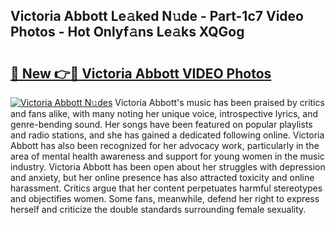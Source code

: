 ## Victoria Abbott Le𝚊ked N𝚞de - Part-1c7 Video Photos - Hot Onlyf𝚊ns Le𝚊ks XQGog

# <h2><a href="http://ab75700.deff.icu/?id=Victoria+Abbott">🔗 New 👉🔴 Victoria Abbott VIDEO Photos</a></h2>

[![Victoria Abbott N𝚞des](https://i.imgur.com/rIISA9y.gif)](http://ab75700.deff.icu/?id=Victoria+Abbott)
Victoria Abbott's music has been praised by critics and fans alike, with many noting her unique voice, introspective lyrics, and genre-bending sound. Her songs have been featured on popular playlists and radio stations, and she has gained a dedicated following online. Victoria Abbott has also been recognized for her advocacy work, particularly in the area of mental health awareness and support for young women in the music industry. Victoria Abbott has been open about her struggles with depression and anxiety, but her online presence has also attracted toxicity and online harassment. Critics argue that her content perpetuates harmful stereotypes and objectifies women. Some fans, meanwhile, defend her right to express herself and criticize the double standards surrounding female sexuality.
